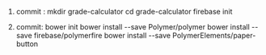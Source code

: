 1. commit : 
	mkdir grade-calculator
	cd grade-calculator
	firebase init

2. commit:
	bower init
	bower install --save Polymer/polymer
	bower install --save firebase/polymerfire
	bower install --save PolymerElements/paper-button